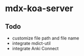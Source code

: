 # mdx-koa-server

## Todo

- customize file path and file name
- integrate mdict-util
- integrate Anki Connect
